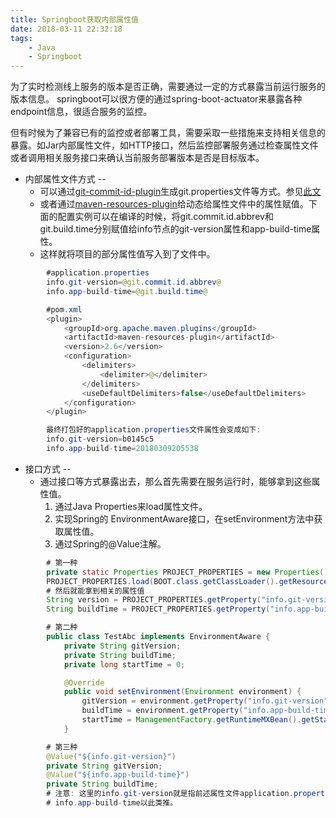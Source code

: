 ```yaml
---
title: Springboot获取内部属性值 
date: 2018-03-11 22:32:18
tags: 
    - Java
    - Springboot
---
```


为了实时检测线上服务的版本是否正确，需要通过一定的方式暴露当前运行服务的版本信息。
springboot可以很方便的通过spring-boot-actuator来暴露各种endpoint信息，很适合服务的监控。

但有时候为了兼容已有的监控或者部署工具，需要采取一些措施来支持相关信息的暴露。如Jar内部属性文件，如HTTP接口，然后监控部署服务通过检查属性文件或者调用相关服务接口来确认当前服务部署版本是否是目标版本。

- 内部属性文件方式
--
    - 可以通过[git-commit-id-plugin](https://github.com/ktoso/maven-git-commit-id-plugin)生成git.properties文件等方式。参见[此文](http://qinguan.github.io/2018/03/11/maven-package-with-version-and-timestamp/)
    - 或者通过[maven-resources-plugin](https://maven.apache.org/plugins/maven-resources-plugin/)给动态给属性文件中的属性赋值。下面的配置实例可以在编译的时候，将git.commit.id.abbrev和git.build.time分别赋值给info节点的git-version属性和app-build-time属性。
    - 这样就将项目的部分属性值写入到了文件中。

```Java
        #application.properties
        info.git-version=@git.commit.id.abbrev@
        info.app-build-time=@git.build.time@ 

        #pom.xml
        <plugin>
            <groupId>org.apache.maven.plugins</groupId>
            <artifactId>maven-resources-plugin</artifactId>
            <version>2.6</version>
            <configuration>
                <delimiters>
                    <delimiter>@</delimiter>
                </delimiters>
                <useDefaultDelimiters>false</useDefaultDelimiters>
            </configuration>
        </plugin>

        最终打包好的application.properties文件属性会变成如下:
        info.git-version=b0145c5
        info.app-build-time=20180309205538
```

- 接口方式
--
    - 通过接口等方式暴露出去，那么首先需要在服务运行时，能够拿到这些属性值。
        1. 通过Java Properties来load属性文件。
        2. 实现Spring的 EnvironmentAware接口，在setEnvironment方法中获取属性值。
        3. 通过Spring的@Value注解。

```Java
        # 第一种
        private static Properties PROJECT_PROPERTIES = new Properties();
        PROJECT_PROPERTIES.load(BOOT.class.getClassLoader().getResourceAsStream("application.properties"));
        # 然后就能拿到相关的属性值
        String version = PROJECT_PROPERTIES.getProperty("info.git-version");
        String buildTime = PROJECT_PROPERTIES.getProperty("info.app-build-time");

        # 第二种
        public class TestAbc implements EnvironmentAware {
            private String gitVersion;
            private String buildTime;
            private long startTime = 0;

            @Override
            public void setEnvironment(Environment environment) {
                gitVersion = environment.getProperty("info.git-version");
                buildTime = environment.getProperty("info.app-build-time");
                startTime = ManagementFactory.getRuntimeMXBean().getStartTime();
            }

        # 第三种
        @Value("${info.git-version}")
        private String gitVersion;
        @Value("${info.app-build-time}")    
        private String buildTime;
        # 注意: 这里的info.git-version就是指前述属性文件application.properties中的属性字段
        # info.app-build-time以此类推。
```


